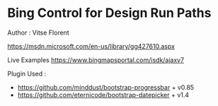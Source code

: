 ﻿# Bing Control for Design Run Paths

Author : Vitse Florent

https://msdn.microsoft.com/en-us/library/gg427610.aspx

Live Examples
https://www.bingmapsportal.com/isdk/ajaxv7

Plugin Used :
  - https://github.com/minddust/bootstrap-progressbar + v0.85
  - https://github.com/eternicode/bootstrap-datepicker + v1.4

